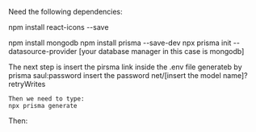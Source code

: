 Need the following dependencies: 

npm install react-icons --save

npm install mongodb
    npm install prisma --save-dev
    npx prisma init --datasource-provider [your database manager in this case is mongodb]

The next step is insert the pirsma link inside the .env file generateb by prisma
    saul:password insert the password
    net/[insert the model name]?retryWrites

    Then we need to type:
    npx prisma generate
Then: 
